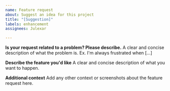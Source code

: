 ```yaml
---
name: Feature request
about: Suggest an idea for this project
title: "[Suggestion]"
labels: enhancement
assignees: Julexar

---
```


**Is your request related to a problem? Please describe.**
A clear and concise description of what the problem is. Ex. I'm always frustrated when [...]

**Describe the feature you'd like**
A clear and concise description of what you want to happen.

**Additional context**
Add any other context or screenshots about the feature request here.
